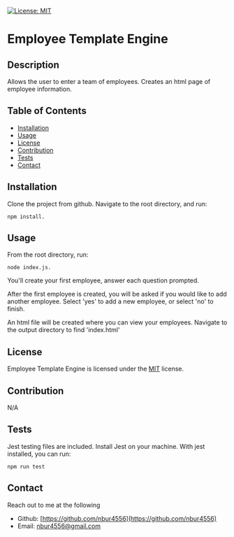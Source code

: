
[![License: MIT](https://img.shields.io/badge/License-MIT-yellow.svg)](https://opensource.org/licenses/MIT)

# Employee Template Engine

## Description

Allows the user to enter a team of employees. Creates an html page of employee information.

## Table of Contents

* [Installation](#Installation)
* [Usage](#Usage)
* [License](#License)
* [Contribution](#Contribution)
* [Tests](#Tests)
* [Contact](#Contact)

## Installation

Clone the project from github. Navigate to the root directory, and run: 
    
    npm install.

## Usage

From the root directory, run:

    node index.js. 

You'll create your first employee, answer each question prompted. 

After the first employee is created, you will be asked if you would like to add another employee. Select 'yes' to add a new employee, or select 'no' to finish. 

An html file will be created where you can view your employees. Navigate to the output directory to find 'index.html'

## License

Employee Template Engine is licensed under the [MIT](https://opensource.org/licenses/MIT) license.

## Contribution

N/A

## Tests

Jest testing files are included. Install Jest on your machine. With jest installed, you can run: 

    npm run test

## Contact

Reach out to me at the following

* Github: [https://github.com/nbur4556](https://github.com/nbur4556)
* Email: nbur4556@gmail.com
    